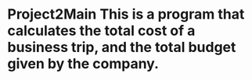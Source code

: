 # Project2Main This is a program that calculates the total cost of a business trip, and the total budget given by the company.
